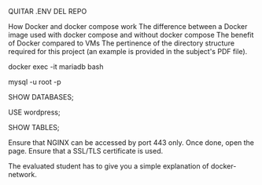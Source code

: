 QUITAR .ENV DEL REPO




How Docker and docker compose work
The difference between a Docker image used with docker compose and without docker compose
The benefit of Docker compared to VMs
The pertinence of the directory structure required for this project (an example is provided in the subject's PDF file).



docker exec -it mariadb bash

mysql -u root -p


SHOW DATABASES;

USE wordpress;


SHOW TABLES;


Ensure that NGINX can be accessed by port 443 only. Once done, open the page.
Ensure that a SSL/TLS certificate is used.

The evaluated student has to give you a simple explanation of docker-network.